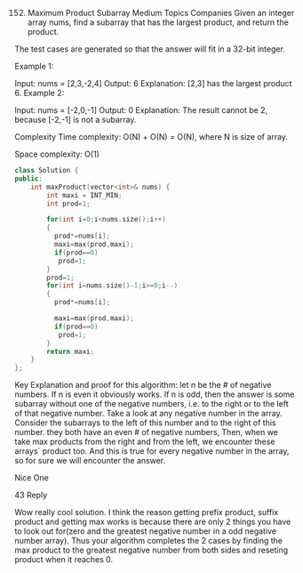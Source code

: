 152. Maximum Product Subarray
Medium
Topics
Companies
Given an integer array nums, find a 
subarray
 that has the largest product, and return the product.

The test cases are generated so that the answer will fit in a 32-bit integer.

 

Example 1:

Input: nums = [2,3,-2,4]
Output: 6
Explanation: [2,3] has the largest product 6.
Example 2:

Input: nums = [-2,0,-1]
Output: 0
Explanation: The result cannot be 2, because [-2,-1] is not a subarray.


Complexity
Time complexity:
O(N) + O(N) = O(N), where N is size of array.

Space complexity:
O(1)

```cpp
class Solution {
public:
    int maxProduct(vector<int>& nums) {
        int maxi = INT_MIN;
        int prod=1;

        for(int i=0;i<nums.size();i++)
        {
          prod*=nums[i];
          maxi=max(prod,maxi);
          if(prod==0)
           prod=1;
        }
        prod=1;
        for(int i=nums.size()-1;i>=0;i--)
        {
          prod*=nums[i];

          maxi=max(prod,maxi);
          if(prod==0)
           prod=1;
        }
        return maxi;
    }
};

```
Key Explanation and proof for this algorithm:
let n be the # of negative numbers.
If n is even it obviously works.
If n is odd, then the answer is some subarray without one of the negative numbers, i.e. to the right or to the left of that negative number.
Take a look at any negative number in the array.
Consider the subarrays to the left of this number and to the right of this number. they both have an even # of negative numbers,
Then, when we take max products from the right and from the left, we encounter these arrays` product too.
And this is true for every negative number in the array, so for sure we will encounter the answer.

Nice One

43
Reply




Wow really cool solution. I think the reason getting prefix product, suffix product and getting max works is because there are only 2 things you have to look out for(zero and the greatest negative number in a odd negative number array). Thus your algorithm completes the 2 cases by finding the max product to the greatest negative number from both sides and reseting product when it reaches 0.
